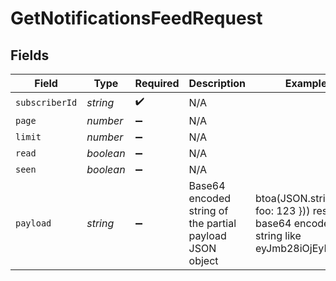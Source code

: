 # GetNotificationsFeedRequest


## Fields

| Field                                                                                     | Type                                                                                      | Required                                                                                  | Description                                                                               | Example                                                                                   |
| ----------------------------------------------------------------------------------------- | ----------------------------------------------------------------------------------------- | ----------------------------------------------------------------------------------------- | ----------------------------------------------------------------------------------------- | ----------------------------------------------------------------------------------------- |
| `subscriberId`                                                                            | *string*                                                                                  | :heavy_check_mark:                                                                        | N/A                                                                                       |                                                                                           |
| `page`                                                                                    | *number*                                                                                  | :heavy_minus_sign:                                                                        | N/A                                                                                       |                                                                                           |
| `limit`                                                                                   | *number*                                                                                  | :heavy_minus_sign:                                                                        | N/A                                                                                       |                                                                                           |
| `read`                                                                                    | *boolean*                                                                                 | :heavy_minus_sign:                                                                        | N/A                                                                                       |                                                                                           |
| `seen`                                                                                    | *boolean*                                                                                 | :heavy_minus_sign:                                                                        | N/A                                                                                       |                                                                                           |
| `payload`                                                                                 | *string*                                                                                  | :heavy_minus_sign:                                                                        | Base64 encoded string of the partial payload JSON object                                  | btoa(JSON.stringify({ foo: 123 })) results in base64 encoded string like eyJmb28iOjEyM30= |
